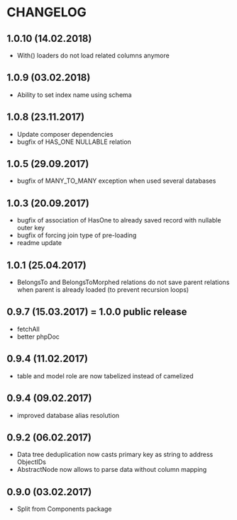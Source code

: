 CHANGELOG
======================

1.0.10 (14.02.2018)
-----
- With() loaders do not load related columns anymore

1.0.9 (03.02.2018)
-----
- Ability to set index name using schema

1.0.8 (23.11.2017)
-----
- Update composer dependencies
- bugfix of HAS_ONE NULLABLE relation

1.0.5 (29.09.2017)
-----
- bugfix of MANY_TO_MANY exception when used several databases

1.0.3 (20.09.2017)
-----
- bugfix of association of HasOne to already saved record with nullable outer key
- bugfix of forcing join type of pre-loading
- readme update

1.0.1 (25.04.2017)
-----
- BelongsTo and BelongsToMorphed relations do not save parent relations when parent is already loaded (to prevent recursion loops)

0.9.7 (15.03.2017) = 1.0.0 public release
-----
- fetchAll
- better phpDoc

0.9.4 (11.02.2017)
-----
- table and model role are now tabelized instead of camelized

0.9.4 (09.02.2017)
-----
- improved database alias resolution

0.9.2 (06.02.2017)
-----
* Data tree deduplication now casts primary key as string to address ObjectIDs
* AbstractNode now allows to parse data without column mapping

0.9.0 (03.02.2017)
-----
* Split from Components package
